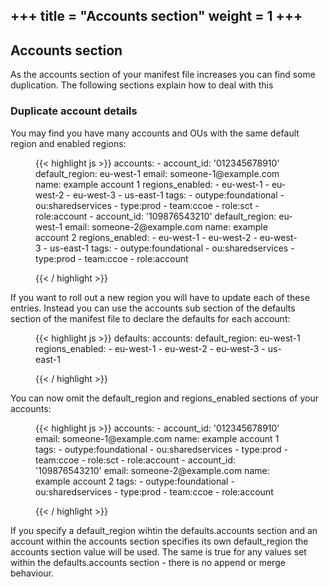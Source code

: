 +++
title = "Accounts section"
weight = 1
+++
---


## Accounts section

As the accounts section of your manifest file increases you can find some duplication.  The following sections explain
how to deal with this

### Duplicate account details

You may find you have many accounts and OUs with the same default region and enabled regions:

  <figure>
   {{< highlight js >}}
accounts:
    - account_id: '012345678910'
      default_region: eu-west-1
      email: someone-1@example.com
      name: example account 1
      regions_enabled:
          - eu-west-1 
          - eu-west-2
          - eu-west-3
          - us-east-1
      tags:
          - outype:foundational
          - ou:sharedservices
          - type:prod
          - team:ccoe
          - role:sct
          - role:account
    - account_id: '109876543210'
      default_region: eu-west-1
      email: someone-2@example.com
      name: example account 2
      regions_enabled:
          - eu-west-1
          - eu-west-2
          - eu-west-3
          - us-east-1
      tags:
          - outype:foundational
          - ou:sharedservices
          - type:prod
          - team:ccoe
          - role:account
  
   {{< / highlight >}}
  </figure>

If you want to roll out a new region you will have to update each of these entries.  Instead you can use the accounts 
sub section of the defaults section of the manifest file to declare the defaults for each account: 

  <figure>
   {{< highlight js >}}
defaults:
  accounts:
    default_region: eu-west-1
    regions_enabled:
        - eu-west-1
        - eu-west-2
        - eu-west-3
        - us-east-1
  
   {{< / highlight >}}
  </figure>

You can now omit the default_region and regions_enabled sections of your accounts:

  <figure>
   {{< highlight js >}}
accounts:
    - account_id: '012345678910'
      email: someone-1@example.com
      name: example account 1
      tags:
          - outype:foundational
          - ou:sharedservices
          - type:prod
          - team:ccoe
          - role:sct
          - role:account
    - account_id: '109876543210'
      email: someone-2@example.com
      name: example account 2
      tags:
          - outype:foundational
          - ou:sharedservices
          - type:prod
          - team:ccoe
          - role:account
  
   {{< / highlight >}}
  </figure>

If you specify a default_region wihtin the defaults.accounts section and an account within the accounts section 
specifies its own default_region the accounts section value will be used.  The same is true for any values set within
the defaults.accounts section - there is no append or merge behaviour.